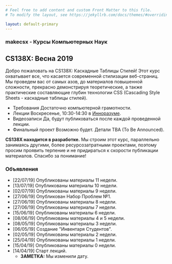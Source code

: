 ```yaml
---
# Feel free to add content and custom Front Matter to this file.
# To modify the layout, see https://jekyllrb.com/docs/themes/#overriding-theme-defaults

layout: default-primary
---
```


<section class="info">
  <h3 class="topic topic--main">makecsx - Курсы Компьютерных Наук</h3>
  <h2 class='info-header'>CS138X: Весна 2019</h2>
  <p>Добро пожаловать на CS138X: Каскадные Таблицы Стилей!
    Этот курс охватывает все, что касается современной стилизации веб-страниц.
      Мы проведем вас от самых азов, до
    материалов повышенной сложности, прекрасно
    демонстрируя теоретические, а также практические составляющие глубин
    технологии CSS (Cascading Style Sheets -
    каскадные таблицы стилей).
  </p>

  <ul>
  <li><span class="label">Требования</span> Достаточно компьютерной грамотности.<br></li>
  <li><span class="label">Лекции</span> Воскресенье, 10:30-14:30 в <a href="https://leader-id.ru/company/243811/">Инноразуме</a>.<br></li>
  <li><span class="label">Видеозаписи</span> Да, будут публиковаться после каждой проведенной лекции.<br></li>
  <li><span class="label">Финальный проект</span> Возможно будет. Детали TBA (To Be Announced).</li>
</ul>

<p><strong>CS138X находится в разработке.</strong> Мы строим этот курс, параллельно занимаясь
  другими, более ресурсозатратными проектами, поэтому просим проявить терпение и
  не придираться к скорости публикации материалов. Спасибо за понимание!</p>
  
</section>
<section class="bottom-text">
  <h3 class="topic">Объявления</h3>
  <ul>
    <li>[22/07/19] Опубликованы материалы 11 недели.</li>
    <li>[13/07/19] Опубликованы материалы 10 недели.</li>
    <li>[02/07/19] Опубликованы материалы 9 недели.</li>
    <li>[27/06/19] Опубликован Набор Проблем №1.</li>
    <li>[27/06/19] Опубликованы материалы 8 недели.</li>
    <li>[27/06/19] Опубликованы материалы 7 недели.</li>
    <li>[15/06/19] Опубликованы материалы 6 недели.</li>
    <li>[08/06/19] Опубликованы материалы 4 и 5 недели.</li>
    <li>[08/05/19] Опубликованы материалы 3 недели.</li>
    <li>[06/05/19] Создание "Инвентаря Студентов".</li>
    <li>[02/05/19] Опубликованы материалы 2 недели.</li>
    <li>[25/04/19] Опубликованы материалы 1 недели.</li>
    <li>[15/04/19] Опубликованы материалы 0 недели.</li>
    <li>[14/04/19] Старт лекций.
      <ul>
        <li><strong>ЗАМЕТКА:</strong> Мы изменили дату.</li>
      </ul>
    </li>
  </ul>
</section>

